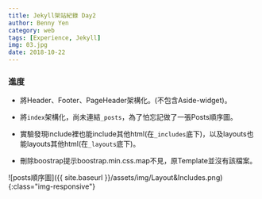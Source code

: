 ```yaml
---
title: Jekyll架站紀錄 Day2
author: Benny Yen
category: web
tags: [Experience, Jekyll]
img: 03.jpg
date: 2018-10-22
---
```


### 進度  
* 將Header、Footer、PageHeader架構化。(不包含Aside-widget)。

* 將`index`架構化，尚未連結`_posts`，為了怕忘記做了一張Posts順序圖。

* 實驗發現include裡也能include其他html(在`_includes`底下)，以及layouts也能layouts其他html(在`_layouts`底下)。

* 刪除boostrap提示boostrap.min.css.map不見，原Template並沒有該檔案。

![posts順序圖]({{ site.baseurl }}/assets/img/Layout&Includes.png){:class="img-responsive"}  